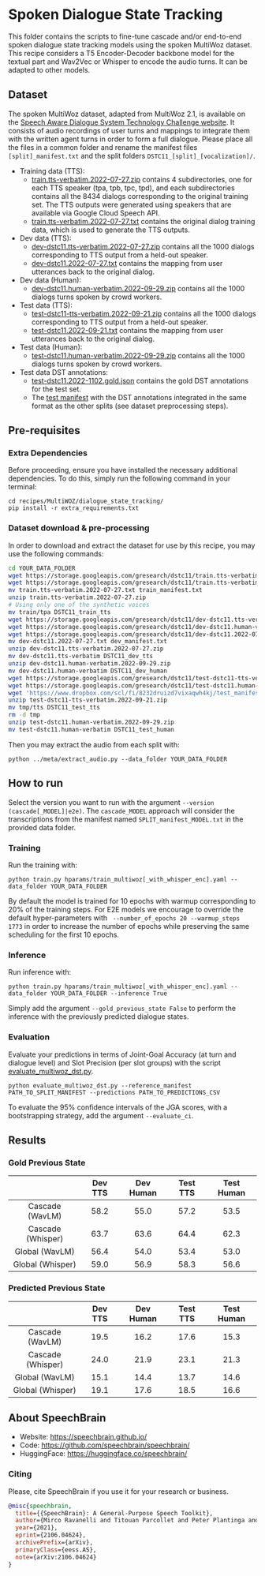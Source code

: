 # Spoken Dialogue State Tracking

This folder contains the scripts to fine-tune cascade and/or end-to-end spoken dialogue state tracking models using the spoken MultiWoz dataset. This recipe considers a T5 Encoder-Decoder backbone model for the textual part and Wav2Vec or Whisper to encode the audio turns. It can be adapted to other models.

## Dataset

The spoken MultiWoz dataset, adapted from MultiWoz 2.1, is available on the [Speech Aware Dialogue System Technology Challenge website](https://storage.googleapis.com/gresearch/dstc11/dstc11_20221102a.html). It consists of audio recordings of user turns and mappings to integrate them with the written agent turns in order to form a full dialogue. Please place all the files in a common folder and rename the manifest files `[split]_manifest.txt` and the split folders `DSTC11_[split]_[vocalization]/`.

- Training data (TTS):
    - [train.tts-verbatim.2022-07-27.zip](https://storage.googleapis.com/gresearch/dstc11/train.tts-verbatim.2022-07-27.zip) contains 4 subdirectories, one for each TTS speaker (tpa, tpb, tpc, tpd), and each subdirectories contains all the 8434 dialogs corresponding to the original training set. The TTS outputs were generated using speakers that are available via Google Cloud Speech API.
    - [train.tts-verbatim.2022-07-27.txt](https://storage.googleapis.com/gresearch/dstc11/train.tts-verbatim.2022-07-27.txt) contains the original dialog training data, which is used to generate the TTS outputs.
- Dev data (TTS):
    - [dev-dstc11.tts-verbatim.2022-07-27.zip](https://storage.googleapis.com/gresearch/dstc11/dev-dstc11.tts-verbatim.2022-07-27.zip) contains all the 1000 dialogs corresponding to TTS output from a held-out speaker.
    - [dev-dstc11.2022-07-27.txt](https://storage.googleapis.com/gresearch/dstc11/dev-dstc11.2022-07-27.txt) contains the mapping from user utterances back to the original dialog.
- Dev data (Human):
    - [dev-dstc11.human-verbatim.2022-09-29.zip](https://storage.googleapis.com/gresearch/dstc11/dev-dstc11.human-verbatim.2022-09-29.zip) contains all the 1000 dialogs turns spoken by crowd workers.
- Test data (TTS):
    - [test-dstc11-tts-verbatim.2022-09-21.zip](https://storage.googleapis.com/gresearch/dstc11/test-dstc11-tts-verbatim.2022-09-21.zip) contains all the 1000 dialogs corresponding to TTS output from a held-out speaker.
    - [test-dstc11.2022-09-21.txt](https://storage.googleapis.com/gresearch/dstc11/test-dstc11.2022-09-21.txt) contains the mapping from user utterances back to the original dialog.
- Test data (Human):
    - [test-dstc11.human-verbatim.2022-09-29.zip](https://storage.googleapis.com/gresearch/dstc11/test-dstc11.human-verbatim.2022-09-29.zip) contains all the 1000 dialogs turns spoken by crowd workers.
- Test data DST annotations:
    - [test-dstc11.2022-1102.gold.json](https://storage.googleapis.com/gresearch/dstc11/dev-dstc11.2022-1102.gold.json) contains the gold DST annotations for the test set.
    - The [test manifest](https://www.dropbox.com/scl/fi/8232druizd7vixaqwh4kj/test_manifest.txt?rlkey=fns9snqxh8zqvew4i1qetu8hb&dl=0) with the DST annotations integrated in the same format as the other splits (see dataset preprocessing steps).

## Pre-requisites

### Extra Dependencies

Before proceeding, ensure you have installed the necessary additional dependencies. To do this, simply run the following command in your terminal:

```
cd recipes/MultiWOZ/dialogue_state_tracking/
pip install -r extra_requirements.txt
```

### Dataset download & pre-processing

In order to download and extract the dataset for use by this recipe, you may use the following commands:

```bash
cd YOUR_DATA_FOLDER
wget https://storage.googleapis.com/gresearch/dstc11/train.tts-verbatim.2022-07-27.zip
wget https://storage.googleapis.com/gresearch/dstc11/train.tts-verbatim.2022-07-27.txt
mv train.tts-verbatim.2022-07-27.txt train_manifest.txt
unzip train.tts-verbatim.2022-07-27.zip
# Using only one of the synthetic voices
mv train/tpa DSTC11_train_tts
wget https://storage.googleapis.com/gresearch/dstc11/dev-dstc11.tts-verbatim.2022-07-27.zip
wget https://storage.googleapis.com/gresearch/dstc11/dev-dstc11.human-verbatim.2022-09-29.zip
wget https://storage.googleapis.com/gresearch/dstc11/dev-dstc11.2022-07-27.txt
mv dev-dstc11.2022-07-27.txt dev_manifest.txt
unzip dev-dstc11.tts-verbatim.2022-07-27.zip
mv dev-dstc11.tts-verbatim DSTC11_dev_tts
unzip dev-dstc11.human-verbatim.2022-09-29.zip
mv dev-dstc11.human-verbatim DSTC11_dev_human
wget https://storage.googleapis.com/gresearch/dstc11/test-dstc11-tts-verbatim.2022-09-21.zip
wget https://storage.googleapis.com/gresearch/dstc11/test-dstc11.human-verbatim.2022-09-29.zip
wget 'https://www.dropbox.com/scl/fi/8232druizd7vixaqwh4kj/test_manifest.txt?rlkey=fns9snqxh8zqvew4i1qetu8hb&dl=0' -O test_manifest.txt
unzip test-dstc11-tts-verbatim.2022-09-21.zip
mv tmp/tts DSTC11_test_tts
rm -d tmp
unzip test-dstc11.human-verbatim.2022-09-29.zip
mv test-dstc11.human-verbatim DSTC11_test_human
```

Then you may extract the audio from each split with:

```
python ../meta/extract_audio.py --data_folder YOUR_DATA_FOLDER
```

## How to run

Select the version you want to run with the argument `--version (cascade[_MODEL]|e2e)`. The `cascade_MODEL` approach will consider the transcriptions from the manifest named `SPLIT_manifest_MODEL.txt` in the provided data folder.

### Training

Run the training with:

```
python train.py hparams/train_multiwoz[_with_whisper_enc].yaml --data_folder YOUR_DATA_FOLDER
```

By default the model is trained for 10 epochs with  warmup corresponding to 20% of the training steps. For E2E models we encourage to override the default hyper-parameters with ` --number_of_epochs 20 --warmup_steps 1773` in order to increase the number of epochs while preserving the same scheduling for the first 10 epochs.

### Inference

Run inference with:

```
python train.py hparams/train_multiwoz[_with_whisper_enc].yaml --data_folder YOUR_DATA_FOLDER --inference True
```

Simply add the argument `--gold_previous_state False` to perform the inference with the previously predicted dialogue states.

### Evaluation

Evaluate your predictions in terms of Joint-Goal Accuracy (at turn and dialogue level) and Slot Precision (per slot groups) with the script [evaluate_multiwoz_dst.py](./evaluate_multiwoz_dst.py).

```
python evaluate_multiwoz_dst.py --reference_manifest PATH_TO_SPLIT_MANIFEST --predictions PATH_TO_PREDICTIONS_CSV
```

To evaluate the 95% confidence intervals of the JGA scores, with a bootstrapping strategy, add the argument `--evaluate_ci`.

## Results

### Gold Previous State

|                          | Dev TTS | Dev Human | Test TTS | Test Human |
|:------------------------:|:-------:|:---------:|:--------:|:----------:|
| Cascade (WavLM)          |    58.2 |      55.0 |     57.2 |       53.5 |
| Cascade (Whisper)        |    63.7 |      63.6 |     64.4 |       62.3 |
| Global (WavLM)           |    56.4 |      54.0 |     53.4 |       53.0 |
| Global (Whisper)         |    59.0 |      56.9 |     58.3 |       56.6 |

### Predicted Previous State

|                          | Dev TTS | Dev Human | Test TTS | Test Human |
|:------------------------:|:-------:|:---------:|:--------:|:----------:|
| Cascade (WavLM)          |    19.5 |      16.2 |     17.6 |       15.3 |
| Cascade (Whisper)        |    24.0 |      21.9 |     23.1 |       21.3 |
| Global (WavLM)           |    15.1 |      14.4 |     13.7 |       14.6 |
| Global (Whisper)         |    19.1 |      17.6 |     18.5 |       16.6 |


## **About SpeechBrain**
- Website: https://speechbrain.github.io/
- Code: https://github.com/speechbrain/speechbrain/
- HuggingFace: https://huggingface.co/speechbrain/

### **Citing**
Please, cite SpeechBrain if you use it for your research or business.

```bibtex
@misc{speechbrain,
  title={{SpeechBrain}: A General-Purpose Speech Toolkit},
  author={Mirco Ravanelli and Titouan Parcollet and Peter Plantinga and Aku Rouhe and Samuele Cornell and Loren Lugosch and Cem Subakan and Nauman Dawalatabad and Abdelwahab Heba and Jianyuan Zhong and Ju-Chieh Chou and Sung-Lin Yeh and Szu-Wei Fu and Chien-Feng Liao and Elena Rastorgueva and François Grondin and William Aris and Hwidong Na and Yan Gao and Renato De Mori and Yoshua Bengio},
  year={2021},
  eprint={2106.04624},
  archivePrefix={arXiv},
  primaryClass={eess.AS},
  note={arXiv:2106.04624}
}
```
